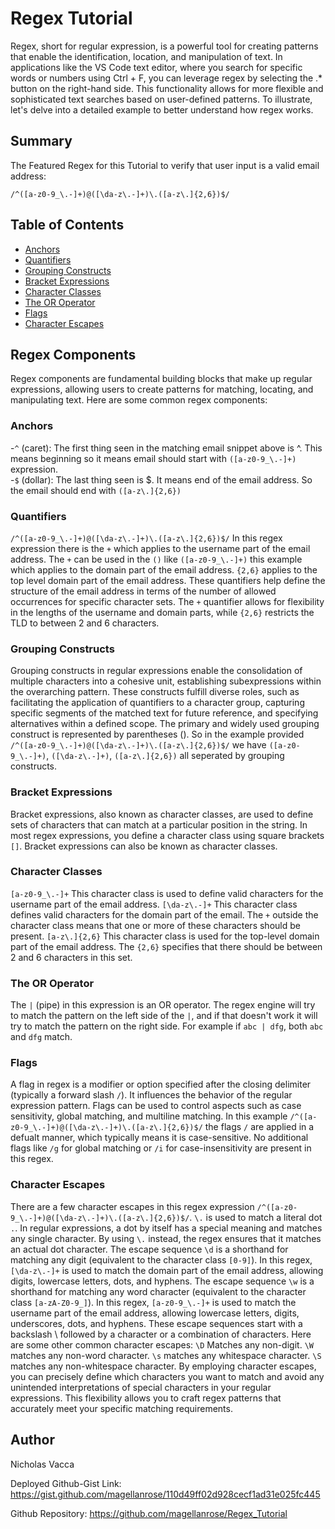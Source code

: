 # Regex Tutorial

Regex, short for regular expression, is a powerful tool for creating patterns that enable the identification, location, and manipulation of text. In applications like the VS Code text editor, where you search for specific words or numbers using Ctrl + F, you can leverage regex by selecting the .* button on the right-hand side. This functionality allows for more flexible and sophisticated text searches based on user-defined patterns. To illustrate, let's delve into a detailed example to better understand how regex works.

## Summary

The Featured Regex for this Tutorial to verify that user input is a valid email address:

`/^([a-z0-9_\.-]+)@([\da-z\.-]+)\.([a-z\.]{2,6})$/`

## Table of Contents

- [Anchors](#anchors)
- [Quantifiers](#quantifiers)
- [Grouping Constructs](#grouping-constructs)
- [Bracket Expressions](#bracket-expressions)
- [Character Classes](#character-classes)
- [The OR Operator](#the-or-operator)
- [Flags](#flags)
- [Character Escapes](#character-escapes)

## Regex Components

Regex components are fundamental building blocks that make up regular expressions, allowing users to create patterns for matching, locating, and manipulating text. Here are some common regex components:

### Anchors
-`^` (caret): The first thing seen in the matching email snippet above is ^. This means beginning so it means email should start with `([a-z0-9_\.-]+)` expression.</br>
-`$` (dollar): The last thing seen is $. It means end of the email address. So the email should end with `([a-z\.]{2,6})`

### Quantifiers
`/^([a-z0-9_\.-]+)@([\da-z\.-]+)\.([a-z\.]{2,6})$/` In this regex expression there is the `+` which applies to the username part of the email address. The `+` can be used in the `()` like `([a-z0-9_\.-]+)` this example which applies to the domain part of the email address. `{2,6}` applies to the top level domain part of the email address. These quantifiers help define the structure of the email address in terms of the number of allowed occurrences for specific character sets. The `+` quantifier allows for flexibility in the lengths of the username and domain parts, while `{2,6}` restricts the TLD to between 2 and 6 characters.

### Grouping Constructs
Grouping constructs in regular expressions enable the consolidation of multiple characters into a cohesive unit, establishing subexpressions within the overarching pattern. These constructs fulfill diverse roles, such as facilitating the application of quantifiers to a character group, capturing specific segments of the matched text for future reference, and specifying alternatives within a defined scope. The primary and widely used grouping construct is represented by parentheses (). So in the example provided `/^([a-z0-9_\.-]+)@([\da-z\.-]+)\.([a-z\.]{2,6})$/` we have `([a-z0-9_\.-]+)`, `([\da-z\.-]+)`, `([a-z\.]{2,6})` all seperated by grouping constructs.

### Bracket Expressions
Bracket expressions, also known as character classes, are used to define sets of characters that can match at a particular position in the string. In most regex expressions, you define a character class using square brackets `[]`. Bracket expressions can also be known as character classes.

### Character Classes
`[a-z0-9_\.-]+` This character class is used to define valid characters for the username part of the email address. `[\da-z\.-]+` This character class defines valid characters for the domain part of the email. The `+` outside the character class means that one or more of these characters should be present. `[a-z\.]{2,6}` This character class is used for the top-level domain part of the email address. The `{2,6}` specifies that there should be between 2 and 6 characters in this set.

### The OR Operator
The `|` (pipe) in this expression is an OR operator. The regex engine will try to match the pattern on the left side of the `|`, and if that doesn't work it will try to match the pattern on the right side. For example if `abc | dfg`, both `abc` and `dfg` match.

### Flags
A flag in regex is a modifier or option specified after the closing delimiter (typically a forward slash `/`). It influences the behavior of the regular expression pattern. Flags can be used to control aspects such as case sensitivity, global matching, and multiline matching. In this example `/^([a-z0-9_\.-]+)@([\da-z\.-]+)\.([a-z\.]{2,6})$/` the flags `/` are applied in a defualt manner, which typically means it is case-sensitive. No additional flags like `/g` for global matching or `/i` for case-insensitivity are present in this regex.

### Character Escapes
There are a few character escapes in this regex expression `/^([a-z0-9_\.-]+)@([\da-z\.-]+)\.([a-z\.]{2,6})$/`. `\.` is used to match a literal dot `.`. In regular expressions, a dot by itself has a special meaning and matches any single character. By using `\.` instead, the regex ensures that it matches an actual dot character. The escape sequence `\d` is a shorthand for matching any digit (equivalent to the character class `[0-9]`). In this regex, `[\da-z\.-]+` is used to match the domain part of the email address, allowing digits, lowercase letters, dots, and hyphens. The escape sequence `\w` is a shorthand for matching any word character (equivalent to the character class `[a-zA-Z0-9_]`). In this regex, `[a-z0-9_\.-]+` is used to match the username part of the email address, allowing lowercase letters, digits, underscores, dots, and hyphens. These escape sequences start with a backslash \ followed by a character or a combination of characters. Here are some other common character escapes: `\D` Matches any non-digit. `\W` matches any non-word character. `\s` matches any whitespace character. `\S` matches any non-whitespace character. By employing character escapes, you can precisely define which characters you want to match and avoid any unintended interpretations of special characters in your regular expressions. This flexibility allows you to craft regex patterns that accurately meet your specific matching requirements.

## Author

Nicholas Vacca

Deployed Github-Gist Link: https://gist.github.com/magellanrose/110d49ff02d928cecf1ad31e025fc445

Github Repository: https://github.com/magellanrose/Regex_Tutorial 
